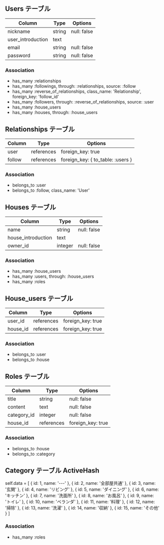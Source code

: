 ## Users テーブル
| Column            | Type   | Options     |
| ----------------- | ------ | ----------- |
| nickname          | string | null: false |
| user_introduction | text   |             |
| email             | string | null: false |
| password          | string | null: false |

### Association
- has_many :relationships
- has_many :followings, through: :relationships, source: :follow
- has_many :reverse_of_relationships, class_name: 'Relationship', foreign_key: 'follow_id'
- has_many :followers, through: :reverse_of_relationships, source: :user
- has_many :house_users
- has_many :houses, through: :house_users



## Relationships テーブル
| Column | Type       | Options                           |
| ------ | ---------- | --------------------------------- |
| user   | references | foreign_key: true                 |
| follow | references | foreign_key: { to_table: :users } |

### Association
- belongs_to :user
- belongs_to :follow, class_name: 'User'



## Houses テーブル
| Column             | Type    | Options     |
| ------------------ | ------- | ------------|
| name               | string  | null: false |
| house_introduction | text    |             |
| owner_id           | integer | null: false |

### Association
- has_many :house_users
- has_many :users, through: :house_users
- has_many :roles



## House_users テーブル
| Column    | Type       | Options           |
| --------- | ---------- | ----------------- |
| user_id   | references | foreign_key: true |
| house_id  | references | foreign_key: true |

### Association
- belongs_to :user
- belongs_to :house



## Roles テーブル
| Column      | Type       | Options           |
|-------------|------------|-------------------|
| title       | string     | null: false       |
| content     | text       | null: false       |
| category_id | integer    | null: false       |
| house_id    | references | foreign_key: true |

### Association
- belongs_to :house
- belongs_to :category



## Category テーブル ActiveHash
self.data = [
  { id: 1, name: '---' },
  { id: 2, name: '全部屋共通' },
  { id: 3, name: '玄関' },
  { id: 4, name: 'リビング' },
  { id: 5, name: 'ダイニング' },
  { id: 6, name: 'キッチン' },
  { id: 7, name: '洗面所' },
  { id: 8, name: 'お風呂' },
  { id: 9, name: 'トイレ' },
  { id: 10, name: 'ベランダ' },
  { id: 11, name: '料理' },
  { id: 12, name: '掃除' },
  { id: 13, name: '洗濯' },
  { id: 14, name: '収納' },
  { id: 15, name: 'その他' }
]

### Association
- has_many :roles